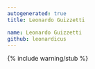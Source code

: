 ```yaml
---
autogenerated: true
title: Leonardo Guizzetti

name: Leonardo Guizzetti
github: leonardicus
---
```


{% include warning/stub %}
